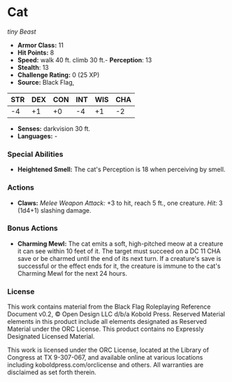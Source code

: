 # Cat

*tiny* *Beast*

- **Armor Class:** 11
- **Hit Points:** 8 
- **Speed:** walk 40 ft. climb 30 ft.- **Perception**: 13
- **Stealth**: 13
- **Challenge Rating:** 0 (25 XP)
- **Source:** Black Flag,

| STR | DEX | CON | INT | WIS | CHA |
| --- | --- | --- | --- | --- | --- |
| -4 | +1 | +0 | -4 | +1 | -2 |

- **Senses:** darkvision 30 ft.
- **Languages:** -

### Special Abilities

- **Heightened Smell:** The cat's Perception is 18 when perceiving by smell.

### Actions

- **Claws:** _Melee Weapon Attack:_ +3 to hit, reach 5 ft., one creature. _Hit:_ 3 (1d4+1) slashing damage.

### Bonus Actions

- **Charming Mewl:** The cat emits a soft, high-pitched meow at a creature it can see within 10 feet of it. The target must succeed on a DC 11 CHA save or be charmed until the end of its next turn. If a creature's save is successful or the effect ends for it, the creature is immune to the cat's Charming Mewl for the next 24 hours.


### License

This work contains material from the Black Flag Roleplaying Reference Document v0.2, © Open Design LLC d/b/a Kobold Press. Reserved Material elements in this product include all elements designated as Reserved Material under the ORC License. This product contains no Expressly Designated Licensed Material.

This work is licensed under the ORC License, located at the Library of Congress at TX 9-307-067, and available online at various locations including koboldpress.com/orclicense and others. All warranties are disclaimed as set forth therein.
